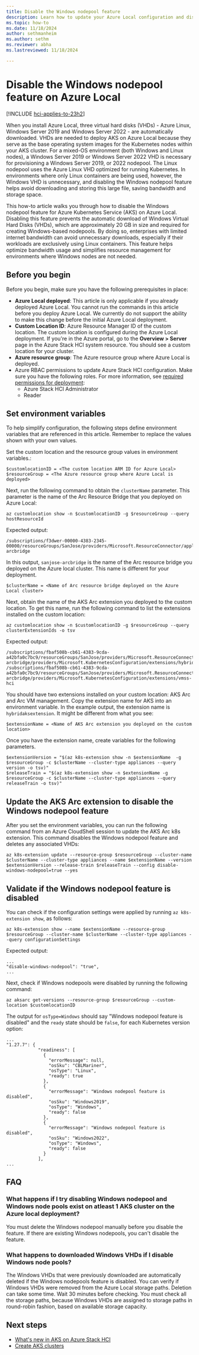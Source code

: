 ```yaml
---
title: Disable the Windows nodepool feature 
description: Learn how to update your Azure Local configuration and disable the Windows nodepool feature.
ms.topic: how-to
ms.date: 11/18/2024
author: sethmanheim
ms.author: sethm 
ms.reviewer: abha
ms.lastreviewed: 11/18/2024

---
```


# Disable the Windows nodepool feature on Azure Local

[!INCLUDE [hci-applies-to-23h2](includes/hci-applies-to-23h2.md)]

When you install Azure Local, three virtual hard disks (VHDs) - Azure Linux, Windows Server 2019 and Windows Server 2022 - are automatically downloaded. VHDs are needed to deploy AKS on Azure Local because they serve as the base operating system images for the Kubernetes nodes within your AKS cluster. For a mixed-OS environment (both Windows and Linux nodes), a Windows Server 2019 or Windows Server 2022 VHD is necessary for provisioning a Windows Server 2019, or 2022 nodepool. The Linux nodepool uses the Azure Linux VHD optimized for running Kubernetes. In environments where only Linux containers are being used, however, the Windows VHD is unnecessary, and disabling the Windows nodepool feature helps avoid downloading and storing this large file, saving bandwidth and storage space.

This how-to article walks you through how to disable the Windows nodepool feature for Azure Kubernetes Service (AKS) on Azure Local. Disabling this feature prevents the automatic download of Windows Virtual Hard Disks (VHDs), which are approximately 20 GB in size and required for creating Windows-based nodepools. By doing so, enterprises with limited internet bandwidth can avoid unnecessary downloads, especially if their workloads are exclusively using Linux containers. This feature helps optimize bandwidth usage and simplifies resource management for environments where Windows nodes are not needed.

## Before you begin

Before you begin, make sure you have the following prerequisites in place:

- **Azure Local deployed**: This article is only applicable if you already deployed Azure Local. You cannot run the commands in this article before you deploy Azure Local. We currently do not support the ability to make this change before the initial Azure Local deployment.
- **Custom Location ID**: Azure Resource Manager ID of the custom location. The custom location is configured during the Azure Local deployment. If you're in the Azure portal, go to the **Overview > Server** page in the Azure Stack HCI system resource. You should see a custom location for your cluster.
- **Azure resource group**: The Azure resource group where Azure Local is deployed.
- Azure RBAC permissions to update Azure Stack HCI configuration. Make sure you have the following roles. For more information, see [required permissions for deployment](/azure/azure-local/deploy/deployment-arc-register-server-permissions?tabs=powershell#assign-required-permissions-for-deployment):
  - Azure Stack HCI Administrator
  - Reader

## Set environment variables

To help simplify configuration, the following steps define environment variables that are referenced in this article. Remember to replace the values shown with your own values.

Set the custom location and the resource group values in environment variables.\:

```azurecli
$customlocationID = <The custom location ARM ID for Azure Local>
$resourceGroup = <The Azure resource group where Azure Local is deployed>
```

Next, run the following command to obtain the `clusterName` parameter. This parameter is the name of the Arc Resource Bridge that you deployed on Azure Local:

```azurecli
az customlocation show -n $customlocationID -g $resourceGroup --query hostResourceId
```

Expected output:

```output
/subscriptions/f3dwer-00000-4383-2345-00000/resourceGroups/SanJose/providers/Microsoft.ResourceConnector/appliances/sanjose-arcbridge
```

In this output, `sanjose-arcbridge` is the name of the Arc resource bridge you deployed on the Azure local cluster. This name is different for your deployment.

```azurecli
$clusterName = <Name of Arc resource bridge deployed on the Azure Local cluster>
```

Next, obtain the name of the AKS Arc extension you deployed to the custom location. To get this name, run the following command to list the extensions installed on the custom location:

```azurecli
az customlocation show -n $customlocationID -g $resourceGroup --query clusterExtensionIds -o tsv
```

Expected output:

```output
/subscriptions/fbaf508b-cb61-4383-9cda-a42bfa0c7bc9/resourceGroups/SanJose/providers/Microsoft.ResourceConnector/appliances/sanjose-arcbridge/providers/Microsoft.KubernetesConfiguration/extensions/hybridaksextension
/subscriptions/fbaf508b-cb61-4383-9cda-a42bfa0c7bc9/resourceGroups/SanJose/providers/Microsoft.ResourceConnector/appliances/sanjose-arcbridge/providers/Microsoft.KubernetesConfiguration/extensions/vmss-hci
```

You should have two extensions installed on your custom location: AKS Arc and Arc VM management. Copy the extension name for AKS into an environment variable. In the example output, the extension name is `hybridaksextension`. It might be different from what you see:

```azurecli
$extensionName = <Name of AKS Arc extension you deployed on the custom location>
```

Once you have the extension name, create variables for the following parameters.

```azurecli
$extensionVersion = "$(az k8s-extension show -n $extensionName  -g $resourceGroup -c $clusterName --cluster-type appliances --query version -o tsv)"
$releaseTrain = "$(az k8s-extension show -n $extensionName -g $resourceGroup -c $clusterName --cluster-type appliances --query releaseTrain -o tsv)"
```

## Update the AKS Arc extension to disable the Windows nodepool feature

After you set the environment variables, you can run the following command from an Azure CloudShell session to update the AKS Arc k8s extension. This command disables the Windows nodepool feature and deletes any associated VHDs:

```azurecli
az k8s-extension update --resource-group $resourceGroup --cluster-name $clusterName --cluster-type appliances --name $extensionName --version $extensionVersion --release-train $releaseTrain --config disable-windows-nodepool=true --yes 
```

## Validate if the Windows nodepool feature is disabled

You can check if the configuration settings were applied by running `az k8s-extension show`, as follows:

```azurecli
az k8s-extension show --name $extensionName --resource-group $resourceGroup --cluster-name $clusterName --cluster-type appliances --query configurationSettings 
```

Expected output:

```output
...
"disable-windows-nodepool": "true",
...
```

Next, check if Windows nodepools were disabled by running the following command:

```azurecli
az aksarc get-versions --resource-group $resourceGroup --custom-location $customlocationID
```

The output for `osType=Windows` should say "Windows nodepool feature is disabled" and the `ready` state should be `false`, for each Kubernetes version option:

```output
...
"1.27.7": {
            "readiness": [
              {
                "errorMessage": null,
                "osSku": "CBLMariner",
                "osType": "Linux",
                "ready": true
              },
              {
                "errorMessage": "Windows nodepool feature is disabled",
                "osSku": "Windows2019",
                "osType": "Windows",
                "ready": false
              },
              {
                "errorMessage": "Windows nodepool feature is disabled",
                "osSku": "Windows2022",
                "osType": "Windows",
                "ready": false
              }
            ],
...
```

## FAQ

### What happens if I try disabling Windows nodepool and Windows node pools exist on atleast 1 AKS cluster on the Azure local deployment?

You must delete the Windows nodepool manually before you disable the feature. If there are existing Windows nodepools, you can't disable the feature.

### What happens to downloaded Windows VHDs if I disable Windows node pools?

The Windows VHDs that were previously downloaded are automatically deleted if the Windows nodepools feature is disabled. You can verify if Windows VHDs were removed from the Azure Local storage paths. Deletion can take some time. Wait 30 minutes before checking. You must check all the storage paths, because Windows VHDs are assigned to storage paths in round-robin fashion, based on available storage capacity.

## Next steps

- [What's new in AKS on Azure Stack HCI](aks-overview.md)
- [Create AKS clusters](aks-create-clusters-cli.md)
